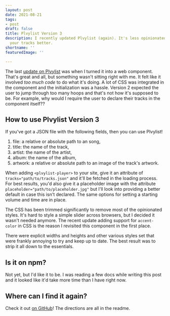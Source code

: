 ```yaml
---
layout: post
date: 2021-08-21
tags:
- post
draft: false
title: Plvylist Version 3
description: I recently updated Plvylist (again). It's less opinionated and handles
  your tracks better.
shortname: ''
featuredImage: ''

---
```

The last [update on Plvylist](../plvylist-web-component/) was when I turned it into a web component. That's great and all, but something wasn't sitting right with me. It felt like it involved _too much code_ to do what it's doing. A lot of CSS was integrated in the component and the initialization was a hassle. Version 2 expected the user to jump through too many hoops and that's not how it's supposed to be. For example, why would I require the user to declare their tracks in the component itself??

## How to use Plvylist Version 3

If you've got a JSON file with the following fields, then you can use Plvylist!

1. file: a relative or absolute path to an song,
2. title: the name of the track,
3. artist: the name of the artist,
4. album: the name of the album,
5. artwork: a relative or absolute path to an image of the track's artwork.

When adding `<plvylist-player>` to your site, give it an attribute of `tracks="path/to/tracks.json"` and it'll be fetched in the loading process. For best results, you'd also give it a placeholder image with the attribute `placeholder="path/to/placeholder.jpg"` but I'll look into providing a better default in case this isn't declared. The same options for setting a starting volume and time are in place.

The CSS has been trimmed significantly to remove most of the opinionated styles. It's hard to style a simple slider across browsers, but I decided it wasn't needed anymore. The recent update adding support for `accent-color` in CSS is the reason I revisited this component in the first place.

There were explicit widths and heights and other various styles set that were frankly annoying to try and keep up to date. The best result was to strip it all down to the essentials.

## Is it on npm?

Not yet, but I'd like it to be. I was reading a few docs while writing this post and it looked like it'd take more time than I have right now.

## Where can I find it again?

Check it out [on GitHub](https://github.com/troyvassalotti/plvylist)! The directions are all in the readme.
